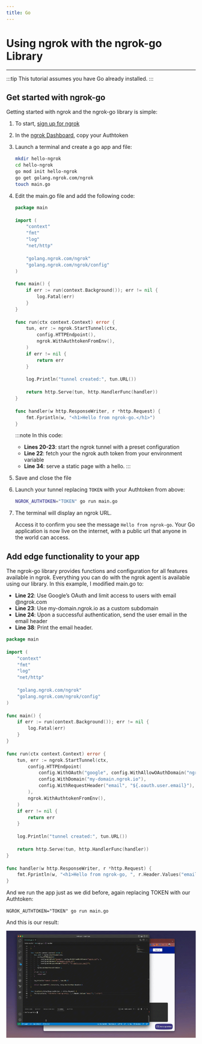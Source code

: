 ```yaml
---
title: Go
---
```


# Using ngrok with the ngrok-go Library
------------

:::tip
This tutorial assumes you have Go already installed.
:::

## Get started with ngrok-go

Getting started with ngrok and the ngrok-go library is simple: 

1. To start, [sign up for ngrok](https://ngrok.com/signup)
1. In the [ngrok Dashboard](https://dashboard.ngrok.com), copy your Authtoken
1. Launch a terminal and create a go app and file:

    ```bash
    mkdir hello-ngrok
    cd hello-ngrok
    go mod init hello-ngrok
    go get golang.ngrok.com/ngrok
    touch main.go
    ```

1. Edit the main.go file and add the following code:

    ```go
    package main

    import (
        "context"
        "fmt"
        "log"
        "net/http"

        "golang.ngrok.com/ngrok"
        "golang.ngrok.com/ngrok/config"
    )

    func main() {
        if err := run(context.Background()); err != nil {
            log.Fatal(err)
        }
    }

    func run(ctx context.Context) error {
        tun, err := ngrok.StartTunnel(ctx,
            config.HTTPEndpoint(),
            ngrok.WithAuthtokenFromEnv(),
        )
        if err != nil {
            return err
        }

        log.Println("tunnel created:", tun.URL())

        return http.Serve(tun, http.HandlerFunc(handler))
    }

    func handler(w http.ResponseWriter, r *http.Request) {
        fmt.Fprintln(w, "<h1>Hello from ngrok-go.</h1>")
    }
    ```

    :::note In this code:
    - **Lines 20-23**: start the ngrok tunnel with a preset configuration 
    - **Line 22**: fetch your the ngrok auth token from your environment variable
    - **Line 34**: serve a static page with a hello.
    :::

1. Save and close the file
1. Launch your tunnel replacing `TOKEN` with your Authtoken from above:

    ```bash
    NGROK_AUTHTOKEN="TOKEN" go run main.go
    ```

1. The terminal will display an ngrok URL. 
    
    Access it to confirm you see the message `Hello from ngrok-go`.
    Your Go application is now live on the internet, with a public url that anyone in the world can access.

## Add edge functionality to your app

The ngrok-go library provides functions and configuration for all features available in ngrok. Everything you can do with the ngrok agent is available using our library. In this example, I modified main.go to:

- **Line 22**: Use Google’s OAuth and limit access to users with email @ngrok.com 
- **Line 23**: Use my-domain.ngrok.io as a custom subdomain
- **Line 24**: Upon a successful authentication, send the user email in the email header
- **Line 38**: Print the email header.

```go
package main

import (
	"context"
	"fmt"
	"log"
	"net/http"

	"golang.ngrok.com/ngrok"
	"golang.ngrok.com/ngrok/config"
)

func main() {
	if err := run(context.Background()); err != nil {
		log.Fatal(err)
	}
}

func run(ctx context.Context) error {
	tun, err := ngrok.StartTunnel(ctx,
		config.HTTPEndpoint(
			config.WithOAuth("google", config.WithAllowOAuthDomain("ngrok.com"), ),
			config.WithDomain("my-domain.ngrok.io"),
			config.WithRequestHeader("email", "${.oauth.user.email}"),
		),
		ngrok.WithAuthtokenFromEnv(),
	)
	if err != nil {
		return err
	}

	log.Println("tunnel created:", tun.URL())

	return http.Serve(tun, http.HandlerFunc(handler))
}

func handler(w http.ResponseWriter, r *http.Request) {
	fmt.Fprintln(w, "<h1>Hello from ngrok-go, ", r.Header.Values("email"), ".</h1>")
}
```

And we run the app just as we did before, again replacing TOKEN with our Authtoken:

`NGROK_AUTHTOKEN="TOKEN" go run main.go`

And this is our result:

![ngrok go in action](/img/howto/ngrok-go/ngrok-go-small.gif)
